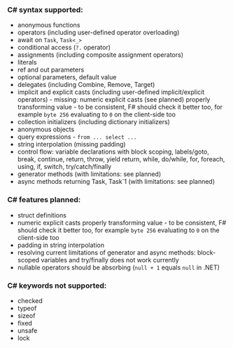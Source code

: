 ### C# syntax supported:

* anonymous functions
* operators (including user-defined operator overloading)
* await on `Task`, `Task<_>`
* conditional access (`?.` operator)
* assignments (including composite assignment operators)
* literals
* ref and out parameters
* optional parameters, default value
* delegates (including Combine, Remove, Target)
* implicit and explicit casts (including user-defined implicit/explicit operators) - missing: numeric explicit casts (see planned) properly transforming value - to be consistent, F# should check it better too, for example `byte 256` evaluating to `0` on the client-side too
* collection initializers (including dictionary initializers)
* anonymous objects
* query expressions - `from ... select ...`
* string interpolation (missing padding)
* control flow: variable declarations with block scoping, labels/goto, break, continue, return, throw, yield return, while, do/while, for, foreach, using, if, switch, try/catch/finally
* generator methods (with limitations: see planned)
* async methods returning Task, Task`1 (with limitations: see planned)

### C# features planned:
* struct definitions
* numeric explicit casts properly transforming value - to be consistent, F# should check it better too, for example `byte 256` evaluating to `0` on the client-side too
* padding in string interpolation
* resolving current limitations of generator and async methods: block-scoped variables and try/finally does not work currently
* nullable operators should be absorbing (`null + 1` equals `null` in .NET)

### C# keywords not supported:

* checked
* typeof
* sizeof
* fixed
* unsafe
* lock